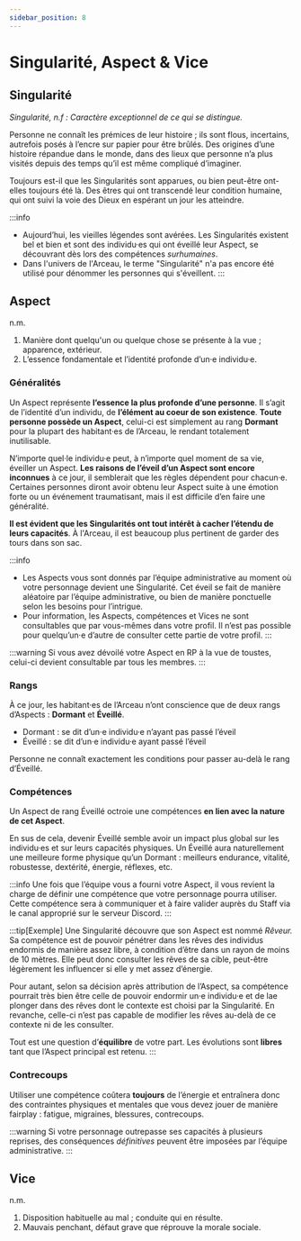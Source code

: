 ```yaml
---
sidebar_position: 8
---
```


# Singularité, Aspect & Vice

## Singularité

*Singularité, n.f : Caractère exceptionnel de ce qui se distingue.*

Personne ne connaît les prémices de leur histoire ; ils sont flous, incertains, autrefois posés à l’encre sur papier pour être brûlés. Des origines d’une histoire répandue dans le monde, dans des lieux que personne n’a plus visités depuis des temps qu’il est même compliqué d’imaginer.

Toujours est-il que les Singularités sont apparues, ou bien peut-être ont-elles toujours été là. Des êtres qui ont transcendé leur condition humaine, qui ont suivi la voie des Dieux en espérant un jour les atteindre.

:::info
- Aujourd’hui, les vieilles légendes sont avérées. Les Singularités existent bel et bien et sont des individu·es qui ont éveillé leur Aspect, se découvrant dès lors des compétences *surhumaines*.
- Dans l'univers de l'Arceau, le terme "Singularité" n'a pas encore été utilisé pour dénommer les personnes qui s'éveillent.
:::

## Aspect

n.m.
1. <span className="italic">Manière dont quelqu'un ou quelque chose se présente à la vue ; apparence, extérieur.</span>
2. <span className="italic">L’essence fondamentale et l’identité profonde d’un·e individu·e.</span>

### Généralités

Un Aspect représente **l’essence la plus profonde d’une personne**. Il s’agit de l’identité d’un individu, de **l’élément au coeur de son existence**. **Toute personne possède un Aspect**, celui-ci est simplement au rang **Dormant** pour la plupart des habitant·es de l’Arceau, le rendant totalement inutilisable.

N’importe quel·le individu·e peut, à n’importe quel moment de sa vie, éveiller un Aspect. **Les raisons de l’éveil d’un Aspect sont encore inconnues** à ce jour, il semblerait que les règles dépendent pour chacun·e. Certaines personnes diront avoir obtenu leur Aspect suite à une émotion forte ou un événement traumatisant, mais il est difficile d’en faire une généralité.

**Il est évident que les Singularités ont tout intérêt à cacher l’étendu de leurs capacités**. À l'Arceau, il est beaucoup plus pertinent de garder des tours dans son sac.

:::info
- Les Aspects vous sont donnés par l’équipe administrative au moment où votre personnage devient une Singularité. Cet éveil se fait de manière aléatoire par l’équipe administrative, ou bien de manière ponctuelle selon les besoins pour l’intrigue.
- Pour information, les Aspects, compétences et Vices ne sont consultables que par vous-mêmes dans votre profil. Il n’est pas possible pour quelqu’un·e d’autre de consulter cette partie de votre profil.
:::

:::warning
Si vous avez dévoilé votre Aspect en RP à la vue de toustes, celui-ci devient consultable par tous les membres.
:::

### Rangs

À ce jour, les habitant·es de l’Arceau n’ont conscience que de deux rangs d’Aspects : **Dormant** et **Éveillé**.

- Dormant : se dit d’un·e individu·e n’ayant pas passé l’éveil
- Éveillé : se dit d’un·e individu·e ayant passé l’éveil

Personne ne connaît exactement les conditions pour passer au-delà le rang d’Éveillé.

### Compétences

Un Aspect de rang Éveillé octroie une compétences **en lien avec la nature de cet Aspect**.

En sus de cela, devenir Éveillé semble avoir un impact plus global sur les individu·es et sur leurs capacités physiques. Un Éveillé aura naturellement une meilleure forme physique qu’un Dormant : meilleurs endurance, vitalité, robustesse, dextérité, énergie, réflexes, etc.

:::info
Une fois que l’équipe vous a fourni votre Aspect, il vous revient la charge de définir une compétence que votre personnage pourra utiliser. Cette compétence sera à communiquer et à faire valider auprès du Staff via le canal approprié sur le serveur Discord.
:::

:::tip[Exemple]
Une Singularité découvre que son Aspect est nommé *Rêveur.*
Sa compétence est de pouvoir pénétrer dans les rêves des individus endormis de manière assez libre, à condition d’être dans un rayon de moins de 10 mètres. Elle peut donc consulter les rêves de sa cible, peut-être légèrement les influencer si elle y met assez d’énergie.

Pour autant, selon sa décision après attribution de l’Aspect, sa compétence pourrait très bien être celle de pouvoir endormir un·e individu·e et de lae plonger dans des rêves dont le contexte est choisi par la Singularité. En revanche, celle-ci n’est pas capable de modifier les rêves au-delà de ce contexte ni de les consulter.

Tout est une question d’**équilibre** de votre part. Les évolutions sont **libres** tant que l’Aspect principal est retenu.
:::

### Contrecoups

Utiliser une compétence coûtera **toujours** de l’énergie et entraînera donc des contraintes physiques et mentales que vous devez jouer de manière fairplay : fatigue, migraines, blessures, contrecoups.

:::warning
Si votre personnage outrepasse ses capacités à plusieurs reprises, des conséquences *définitives* peuvent être imposées par l’équipe administrative.
:::

## Vice

n.m.
1. <span className="italic">Disposition habituelle au mal ; conduite qui en résulte.</span>
2. <span className="italic">Mauvais penchant, défaut grave que réprouve la morale sociale.</span>